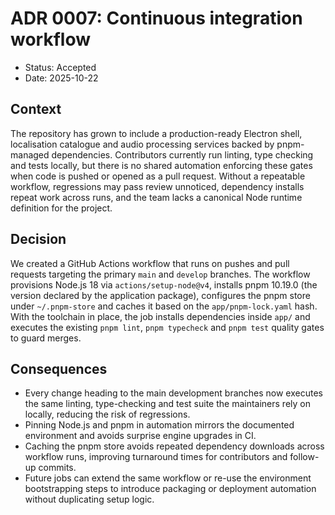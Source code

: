 # ADR 0007: Continuous integration workflow

- Status: Accepted
- Date: 2025-10-22

## Context

The repository has grown to include a production-ready Electron shell, localisation catalogue and audio processing services backed by pnpm-managed dependencies. Contributors currently run linting, type checking and tests locally, but there is no shared automation enforcing these gates when code is pushed or opened as a pull request. Without a repeatable workflow, regressions may pass review unnoticed, dependency installs repeat work across runs, and the team lacks a canonical Node runtime definition for the project.

## Decision

We created a GitHub Actions workflow that runs on pushes and pull requests targeting the primary `main` and `develop` branches. The workflow provisions Node.js 18 via `actions/setup-node@v4`, installs pnpm 10.19.0 (the version declared by the application package), configures the pnpm store under `~/.pnpm-store` and caches it based on the `app/pnpm-lock.yaml` hash. With the toolchain in place, the job installs dependencies inside `app/` and executes the existing `pnpm lint`, `pnpm typecheck` and `pnpm test` quality gates to guard merges.

## Consequences

- Every change heading to the main development branches now executes the same linting, type-checking and test suite the maintainers rely on locally, reducing the risk of regressions.
- Pinning Node.js and pnpm in automation mirrors the documented environment and avoids surprise engine upgrades in CI.
- Caching the pnpm store avoids repeated dependency downloads across workflow runs, improving turnaround times for contributors and follow-up commits.
- Future jobs can extend the same workflow or re-use the environment bootstrapping steps to introduce packaging or deployment automation without duplicating setup logic.
